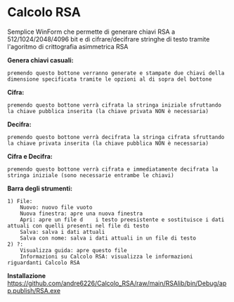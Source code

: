 # Calcolo RSA
Semplice WinForm che permette di generare chiavi RSA a 512/1024/2048/4096 bit e di cifrare/decifrare stringhe di testo tramite l'agoritmo di crittografia asimmetrica RSA

**Genera chiavi casuali:**

	premendo questo bottone verranno generate e stampate due chiavi della dimensione specificata tramite le opzioni al di sopra del bottone  

**Cifra:**  

	premendo questo bottone verrà cifrata la stringa iniziale sfruttando la chiave pubblica inserita (la chiave privata NON è necessaria)  
	
**Decifra:** 

	premendo questo bottone verrà decifrata la stringa cifrata sfruttando la chiave privata inserita (la chiave pubblica NON è necessaria)  
	
**Cifra e Decifra:** 

	premendo questo bottone verrà cifrata e immediatamente decifrata la stringa iniziale (sono necessarie entrambe le chiavi)  
	
	

**Barra degli strumenti:**

	1) File:
		Nuovo: nuovo file vuoto  
		Nuova finestra: apre una nuova finestra  
		Apri: apre un file d	i testo preesistente e sostituisce i dati attuali con quelli presenti nel file di testo  
		Salva: salva i dati attuali  
		Salva con nome: salva i dati attuali in un file di testo  
	2) ?:
		Visualizza guida: apre questo file  
		Informazioni su Calcolo RSA: visualizza le informazioni riguardanti Calcolo RSA  





**Installazione** https://github.com/andre6226/Calcolo_RSA/raw/main/RSAlib/bin/Debug/app.publish/RSA.exe
